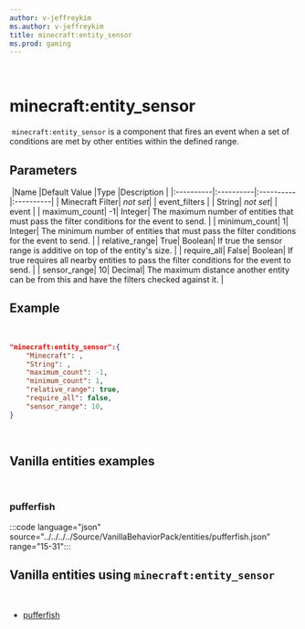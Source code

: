 ```yaml
---
author: v-jeffreykim
ms.author: v-jeffreykim
title: minecraft:entity_sensor
ms.prod: gaming
---
```

​
# minecraft:entity_sensor
​
`minecraft:entity_sensor` is a component that fires an event when a set of conditions are met by other entities within the defined range.
​
## Parameters
​
|Name |Default Value  |Type  |Description  |
|:----------|:----------|:----------|:----------|
| Minecraft Filter| *not set*| | event_filters |
| String| *not set*| | event |
| maximum_count| -1| Integer| The maximum number of entities that must pass the filter conditions for the event to send. |
| minimum_count| 1| Integer| The minimum number of entities that must pass the filter conditions for the event to send. |
| relative_range| True| Boolean| If true the sensor range is additive on top of the entity's size. |
| require_all| False| Boolean| If true requires all nearby entities to pass the filter conditions for the event to send. |
| sensor_range| 10| Decimal| The maximum distance another entity can be from this and have the filters checked against it. |
​
## Example
​
```json
"minecraft:entity_sensor":{
    "Minecraft": ,
    "String": ,
    "maximum_count": -1,
    "minimum_count": 1,
    "relative_range": true,
    "require_all": false,
    "sensor_range": 10,
}
```
​
## Vanilla entities examples
​
### pufferfish

:::code language="json" source="../../../../Source/VanillaBehaviorPack/entities/pufferfish.json" range="15-31":::
​
## Vanilla entities using `minecraft:entity_sensor`
​
- [pufferfish](../../../../Source/VanillaBehaviorPack_Snippets/entities/pufferfish.md)